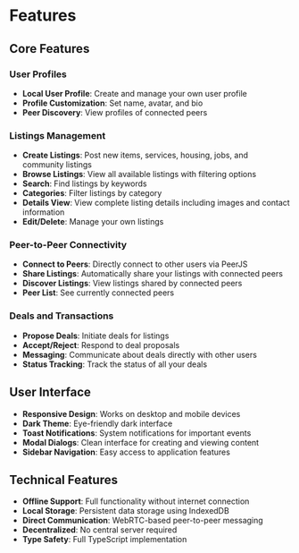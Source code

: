 
# Features

## Core Features

### User Profiles

- **Local User Profile**: Create and manage your own user profile
- **Profile Customization**: Set name, avatar, and bio
- **Peer Discovery**: View profiles of connected peers

### Listings Management

- **Create Listings**: Post new items, services, housing, jobs, and community listings
- **Browse Listings**: View all available listings with filtering options
- **Search**: Find listings by keywords
- **Categories**: Filter listings by category
- **Details View**: View complete listing details including images and contact information
- **Edit/Delete**: Manage your own listings

### Peer-to-Peer Connectivity

- **Connect to Peers**: Directly connect to other users via PeerJS
- **Share Listings**: Automatically share your listings with connected peers
- **Discover Listings**: View listings shared by connected peers
- **Peer List**: See currently connected peers

### Deals and Transactions

- **Propose Deals**: Initiate deals for listings
- **Accept/Reject**: Respond to deal proposals
- **Messaging**: Communicate about deals directly with other users
- **Status Tracking**: Track the status of all your deals

## User Interface

- **Responsive Design**: Works on desktop and mobile devices
- **Dark Theme**: Eye-friendly dark interface
- **Toast Notifications**: System notifications for important events
- **Modal Dialogs**: Clean interface for creating and viewing content
- **Sidebar Navigation**: Easy access to application features

## Technical Features

- **Offline Support**: Full functionality without internet connection
- **Local Storage**: Persistent data storage using IndexedDB
- **Direct Communication**: WebRTC-based peer-to-peer messaging
- **Decentralized**: No central server required
- **Type Safety**: Full TypeScript implementation
